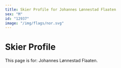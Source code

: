 ```yaml
---
title: Skier Profile for Johannes Lønnestad Flaaten
sex: "M"
id: "12937"
image: "/img/flags/nor.svg" 
---
```


# Skier Profile

This page is for: Johannes Lønnestad Flaaten.
    